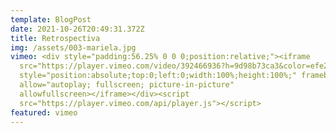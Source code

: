 ```yaml
---
template: BlogPost
date: 2021-10-26T20:49:31.372Z
title: Retrospectiva
img: /assets/003-mariela.jpg
vimeo: <div style="padding:56.25% 0 0 0;position:relative;"><iframe
  src="https://player.vimeo.com/video/392466936?h=9d98b73ca3&color=efe200&title=0&byline=0&portrait=0"
  style="position:absolute;top:0;left:0;width:100%;height:100%;" frameborder="0"
  allow="autoplay; fullscreen; picture-in-picture"
  allowfullscreen></iframe></div><script
  src="https://player.vimeo.com/api/player.js"></script>
featured: vimeo
---
```

